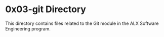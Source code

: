 # 0x03-git Directory

This directory contains files related to the Git module in the ALX Software Engineering program.
